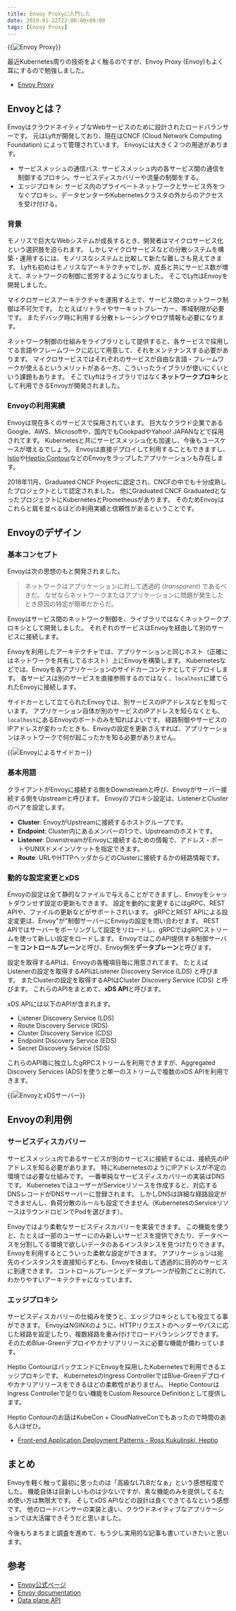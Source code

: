 ```yaml
---
title: Envoy Proxyに入門した
date: 2019-01-22T22:00:00+09:00
tags: [Envoy Proxy]
---
```


{{<img src="./envoyproxy.png" alt="Envoy Proxy">}}

最近Kubernetes周りの技術をよく触るのですが、Envoy Proxy (Envoy)もよく耳にするので勉強しました。

- [Envoy Proxy][]

Envoyとは？
-----------

EnvoyはクラウドネイティブなWebサービスのために設計されたロードバランサーです。
元はLyftが開発しており、現在はCNCF (Cloud Network Computing Foundation) によって管理されています。
Envoyには大きく２つの用途があります。

- サービスメッシュの通信バス: サービスメッシュ内の各サービス間の通信を制御するプロキシ。サービスディスカバリーや流量の制御をする。
- エッジプロキシ: サービス内のプライベートネットワークとサービス外をつなぐプロキシ。データセンターやKubernetesクラスタの外からのアクセスを受け付ける。

### 背景

モノリスで巨大なWebシステムが成長するとき、開発者はマイクロサービス化という選択肢を迫られます。
しかしマイクロサービスなどの分散システムを構築・運用するには、モノリスなシステムと比較して新たな難しさも見えてきます。
Lyftも初めはモノリスなアーキテクチャでしが、成長と共にサービス数が増えて、ネットワークの制御に苦労するようになりました。
そこでLyftはEnvoyを開発しました。

マイクロサービスアーキテクチャを運用する上で、サービス間のネットワーク制御は不可欠です。
たとえばリトライやサーキットブレーカー、帯域制限が必要です。
またデバッグ時に利用する分散トレーシングやログ情報も必要になります。

ネットワーク制御の仕組みをライブラリとして提供すると、各サービスで採用してる言語やフレームワークに応じて用意して、それをメンテナンスする必要があります。
マイクロサービスではそれぞれのサービスが自由な言語・フレームワークが使えるというメリットがある一方、こういったライブラリが使いにくいという課題もあります。
そこでLyftはライブラリではなく**ネットワークプロキシ**として利用できるEnvoyが開発されました。

### Envoyの利用実績

Envoyは現在多くのサービスで採用されています。
巨大なクラウド企業であるGoogle、AWS、Microsoftや、国内でもCookpadやYahoo! JAPANなどで採用されてます。
Kubernetesと共にサービスメッシュ化も加速し、今後もユースケースが増えるでしょう。
Envoyは直接デプロイして利用することもできますし、[Istio][]や[Heptio Contour][]などのEnvoyをラップしたアプリケーションも存在します。

2018年11月、Graduated CNCF Projectに認定され、CNCFの中でも十分成熟したプロジェクトとして認定されました。
他にGraduated CNCF GraduatedとなったプロジェクトにKubernetesとPrometheusがあります。
そのためEnvoyはこれらと肩を並べるほどの利用実績と信頼性があるということです。

Envoyのデザイン
---------------

### 基本コンセプト

Envoyは次の思想のもと開発されました。

> ネットワークはアプリケーションに対して透過的 (*transparent*) であるべきだ。
> なぜならネットワークまたはアプリケーションに問題が発生したとき原因の特定が簡単だからだ。

Envoyはサービス間のネットワーク制御を、ライブラリではなくネットワークプロキシとして開発しました。
それぞれのサービスはEnvoyを経由して別のサービスに接続します。

Envoyを利用したアーキテクチャでは、アプリケーションと同じホスト（正確にはネットワークを共有してるホスト）上にEnvoyを構築します。
Kubernetesなどでは、Envoyを各アプリケーションのサイドカーコンテナとしてデプロイします。
各サービスは別のサービスを直接参照するのではなく、`localhost`に建てられたEnvoyに接続します。

サイドカーとして立てられたEnvoyでは、別サービスのIPアドレスなどを知っています。
アプリケーション自体が別のサービスのIPアドレスを知らなくとも、`localhost`にあるEnvoyのポートのみを知ればよいです。
経路制御やサービスのIPアドレスが変わったときも、Envoyの設定を更新さえすれば、アプリケーションはネットワークで何が起こったかを知る必要がありません。

{{<img src="envoy_sidecar.png" alt="Envoyによるサイドカー">}}

### 基本用語

クライアントがEnvoyに接続する側をDownstreamと呼び、Envoyがサーバー接続する側をUpstreamと呼びます。
Envoyのプロキシ設定は、ListenerとClusterのペアを設定します。

- **Cluster**:
EnvoyがUpstreamに接続するホストグループです。
- **Endpoint**:
Cluster内にあるメンバーの1つで、Upstreamのホストです。
- **Listener**:
DownstreamがEnvoyに接続するための情報で、アドレス・ポートやUNIXドメインソケットを指定できます。
- **Route**:
URLやHTTPヘッダからどのClusterに接続するかの経路情報です。

### 動的な設定変更とxDS

Envoyの設定は全て静的なファイルで与えることができますし、Envoyをシャットダウンせず設定の更新もできます。
設定を動的に変更するにはgRPC、REST APIや、ファイルの更新などがサポートされいます。
gRPCとREST APIによる設定変更は、Envoy"が"制御サーバーにEnvoyの設定を問い合わせます。
REST APIではサーバーをポーリングして設定をリロードし、gRPCではgRPCストリームを使って新しい設定をロードします。
EnvoyではこのAPI提供する制御サーバーを**コントロールプレーン**と呼び、Envoy側を**データプレーン**と呼びます。

設定を取得するAPIは、Envoyの各種項目毎に用意されてます。
たとえばListenerの設定を取得するAPIはListener Discovery Service (LDS) と呼びます。
またClusterの設定を取得するAPIはCluster Discovery Service (CDS) と呼びます。
これらのAPIをまとめて、**xDS API**と呼びます。

xDS APIには以下のAPIが含まれます。

- Listener Discovery Service (LDS)
- Route Discovery Service (RDS)
- Cluster Discovery Service (CDS)
- Endpoint Discovery Service (EDS)
- Secret Discovery Service (SDS)

これらのAPI毎に独立したgRPCストリームを利用できますが、Aggregated Discovery Services (ADS)を使うと単一のストリームで複数のxDS APIを利用できます。

{{<img src="envoy_xds.png" alt="EnvoyとxDSサーバー">}}


Envoyの利用例
-------------

### サービスディスカバリー

サービスメッシュ内であるサービスが別のサービスに接続するには、接続先のIPアドレスを知る必要があります。
特にKubernetesのようにIPアドレスが不定の環境では必要な仕組みです。
一番単純なサービスディスカバリーの実装はDNSです。
KubernetesではユーザーがServiceリソースを作成すると、対応するDNSレコードがDNSサーバーに登録されます。
しかしDNSは詳細な経路設定ができませんし、負荷分散のルールも設定できません（KubernetesのServiceリソースはラウンドロビンでPodを選びます）。

Envoyではより柔軟なサービスディスカバリーを実装できます。
この機能を使うと、たとえば一部のユーザーにのみ新しいサービスを提供できたり、データベースを分割してる環境で欲しいデータのあるインスタンスを見つけたりできます。
Envoyを利用するとこういった柔軟な設定ができます。
アプリケーションは宛先のインスタンスを直接知らずとも、Envoyを経由して透過的に目的のサービスに到達できます。
コントロールプレーンとデータプレーンが役割ごとに別れて、わかりやすいアーキテクチャになっています。

### エッジプロキシ

サービスディスカバリーの仕組みを使うと、エッジプロキシとしても役立てる事ができます。
EnvoyはNGINXのように、HTTPリクエストのヘッダーやパスに応じた経路を設定したり、複数経路を重み付けでロードバランシングできます。
そのためBlue-Greenデプロイやカナリアリリースに必要な機能が備わっています。

Heptio ContourはバックエンドにEnvoyを採用したKubernetesで利用できるエッジプロキシです。
KubernetesのIngress ControllerではBlue-Greenデプロイやカナリアリリースをできるほどの柔軟性がありません。
Heptio ContourはIngress Controllerで足りない機能をCustom Resource Definitionとして提供します。

Heptio Contourのお話はKubeCon + CloudNativeConでもあったので時間のある人はぜひ。

- [Front-end Application Deployment Patterns - Ross Kukulinski, Heptio][]


まとめ
------

Envoyを軽く触って最初に思ったのは「高級なL7LBだなぁ」という感想程度でした。
機能自体は目新しいものは少ないですが、素な機能のみを提供してるため使い方は無限大です。
そしてxDS APIなどの設計は良くできてるなという感想です。
他のロードバンサーの実装と違い、クラウドネイティブなアプリケーションでは大活躍できそうだと思いました。


今後もちまちまと調査を進めて、もう少し実用的な記事も書いていきたいと思います。

参考
----

- [Envoy公式ページ](https://www.envoyproxy.io/)
- [Envoy documentation](https://www.envoyproxy.io/docs/envoy/v1.9.0/)
- [Data plane API](https://github.com/envoyproxy/data-plane-api/)


[Envoy Proxy]: https://envoyproxy.io/
[Heptio Contour]: https://github.com/heptio/contour
[Istio]: https://istio.io/
[Front-end Application Deployment Patterns - Ross Kukulinski, Heptio]: https://kccna18.sched.com/event/GrR3


